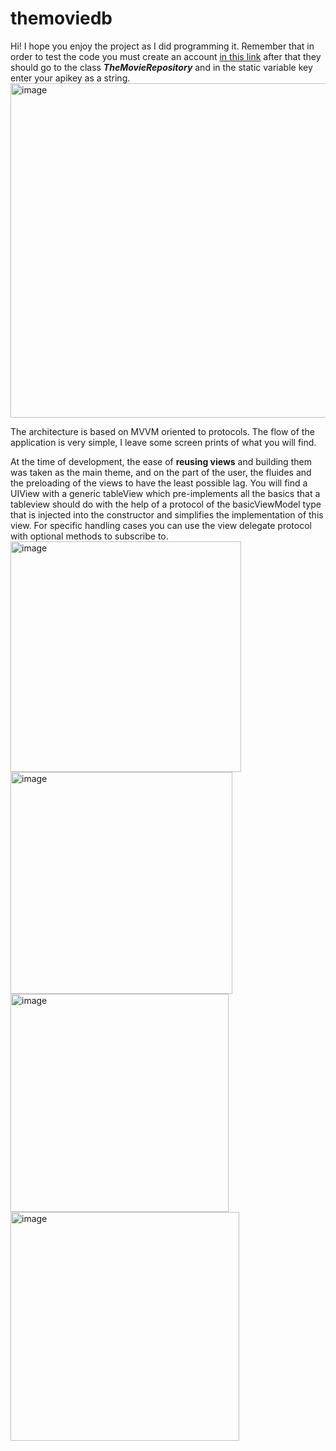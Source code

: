 # themoviedb

Hi! I hope you enjoy the project as I did programming it.
Remember that in order to test the code you must create an account [in this link](
https://developer.themoviedb.org/reference/intro/authentication)
after that they should go to the class **_TheMovieRepository_**
and in the static variable key enter your apikey as a string.
<img width="535" alt="image" src="https://github.com/NicoCaste/themoviedb/assets/56919623/32905c02-c255-40c5-b562-6a538ece1e5b">


The architecture is based on MVVM oriented to protocols.
The flow of the application is very simple, I leave some screen prints of what you will find.

At the time of development, the ease of **reusing views** and building them was taken as the main theme, and on the part of the user, the fluides and the preloading of the views to have the least possible lag.
You will find a UIView with a generic tableView which pre-implements all the basics that a tableview should do with the help of a protocol of the basicViewModel type that is injected into the constructor and simplifies the implementation of this view.
For specific handling cases you can use the view delegate protocol with optional methods to subscribe to.
<img width="369" alt="image" src="https://github.com/NicoCaste/themoviedb/assets/56919623/e8f490b7-7111-4347-8a4f-a5691d0dc388">
<img width="355" alt="image" src="https://github.com/NicoCaste/themoviedb/assets/56919623/f593bfe6-d286-448b-a34b-e6219c79ffb3">
<img width="349" alt="image" src="https://github.com/NicoCaste/themoviedb/assets/56919623/c834ea64-50e6-46a6-bef2-7effe9484fec">
<img width="366" alt="image" src="https://github.com/NicoCaste/themoviedb/assets/56919623/44267b43-9665-43aa-ab30-dacdc6eb8e12">



